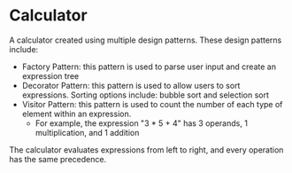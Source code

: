 # Calculator

A calculator created using multiple design patterns. These design patterns include:

* Factory Pattern: this pattern is used to parse user input and create an expression tree
* Decorator Pattern: this pattern is used to allow users to sort expressions. Sorting options include: bubble sort and selection sort 
* Visitor Pattern: this pattern is used to count the number of each type of element within an expression.
    - For example, the expression "3 * 5 + 4" has 3 operands, 1 multiplication, and 1 addition
    
The calculator evaluates expressions from left to right, and every operation has the same precedence.
